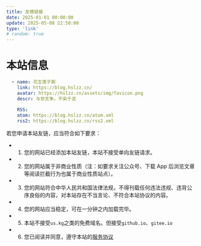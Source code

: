 ```yaml
---
title: 友情链接
date: 2025-01-01 00:00:00
update: 2025-05-08 22:50:00
type: 'link'
# random: true
---
```


# 本站信息

```yaml
  - name: 花生莲子粥
	link: https://blog.hslzz.cn/
	avatar: https://hslzz.cn/assets/img/favicon.png
	descr: 与世无争，不染于泥
	
	RSS:
	atom: https://blog.hslzz.cn/atom.xml
	rss2: https://blog.hslzz.cn/rss2.xml
```

若您申请本站友链，应当符合如下要求：

- 1. 您的网站已经添加本站友链，本站不接受单向友链请求。
- 2. 您的网站属于非商业性质（注：如要求关注公众号、下载 App 后浏览文章等阅读拦截行为也属于商业性质站点）。
- 3. 您的网站符合中华人民共和国法律法规，不得刊载任何违法违规、违背公序良俗的内容，对本站存在不当言论、不符合本站协议的内容。
- 4. 您的网站应当稳定，可在一分钟之内加载完毕。
- 5. 本站不接受`us.kg`之类的免费域名。但接受`github.io`、`gitee.io`
- 6. 您已阅读并同意，遵守本站的[服务协议](/license)
